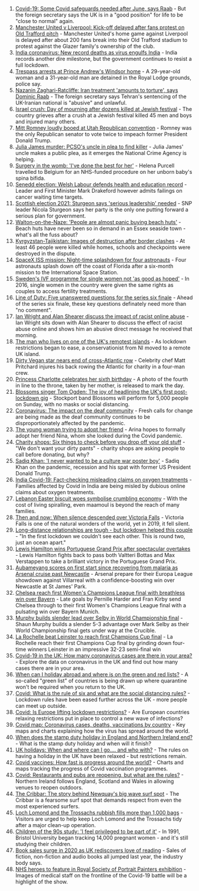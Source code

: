 1. [Covid-19: Some Covid safeguards needed after June, says Raab](https://www.bbc.co.uk/news/uk-56964296) - But the foreign secretary says the UK is in a "good position" for life to be "close to normal" again.
2. [Manchester United v Liverpool: Kick-off delayed after fans protest on Old Trafford pitch](https://www.bbc.co.uk/sport/football/56960091) - Manchester United's home game against Liverpool is delayed after about 200 fans break into their Old Trafford stadium to protest against the Glazer family's ownership of the club.
3. [India coronavirus: New record deaths as virus engulfs India](https://www.bbc.co.uk/news/world-asia-india-56961940) - India records another dire milestone, but the government continues to resist a full lockdown.
4. [Trespass arrests at Prince Andrew's Windsor home](https://www.bbc.co.uk/news/uk-56963548) - A 29-year-old woman and a 31-year-old man are detained in the Royal Lodge grounds, police say.
5. [Nazanin Zaghari-Ratcliffe: Iran treatment 'amounts to torture', says Dominic Raab](https://www.bbc.co.uk/news/uk-56963590) - The foreign secretary says Tehran's sentencing of the UK-Iranian national is "abusive" and unlawful.
6. [Israel crush: Day of mourning after dozens killed at Jewish festival](https://www.bbc.co.uk/news/world-middle-east-56961945) - The country grieves after a crush at a Jewish festival killed 45 men and boys and injured many others.
7. [Mitt Romney loudly booed at Utah Republican convention](https://www.bbc.co.uk/news/world-us-canada-56963053) - Romney was the only Republican senator to vote twice to impeach former President Donald Trump.
8. [Julia James murder: PCSO's uncle in plea to find killer](https://www.bbc.co.uk/news/uk-england-kent-56962563) - Julia James' uncle makes a public plea, as it emerges the National Crime Agency is helping.
9. [Surgery in the womb: 'I've done the best for her'](https://www.bbc.co.uk/news/education-56945821) - Helena Purcell travelled to Belgium for an NHS-funded procedure on her unborn baby's spina bifida.
10. [Senedd election: Welsh Labour defends health and education record](https://www.bbc.co.uk/news/uk-wales-politics-56964893) - Leader and First Minister Mark Drakeford however admits failings on cancer waiting time targets.
11. [Scottish election 2021: Sturgeon says 'serious leadership' needed](https://www.bbc.co.uk/news/uk-scotland-scotland-politics-56962990) - SNP leader Nicola Sturgeon says her party is the only one putting forward a serious plan for government.
12. [Walton-on-the-Naze: 'People are almost panic buying beach huts'](https://www.bbc.co.uk/news/uk-england-essex-56901720) - Beach huts have never been so in demand in an Essex seaside town - what's all the fuss about?
13. [Kyrgyzstan-Tajikistan: Images of destruction after border clashes](https://www.bbc.co.uk/news/world-asia-56963998) - At least 46 people were killed while homes, schools and checkpoints were destroyed in the dispute.
14. [SpaceX ISS mission: Night-time splashdown for four astronauts](https://www.bbc.co.uk/news/world-56962932) - Four astronauts splash down off the coast of Florida after a six-month mission to the International Space Station.
15. [Sweden's IVF programme for single women not 'as good as hoped'](https://www.bbc.co.uk/news/world-europe-56859427) - In 2016, single women in the country were given the same rights as couples to access fertility treatments.
16. [Line of Duty: Five unanswered questions for the series six finale](https://www.bbc.co.uk/news/entertainment-arts-56903634) - Ahead of the series six finale, these key questions definately need more than "no comment".
17. [Ian Wright and Alan Shearer discuss the impact of racist online abuse](https://www.bbc.co.uk/sport/av/football/56949358) - Ian Wright sits down with Alan Shearer to discuss the effect of racist abuse online and shows him an abusive direct message he received that morning.
18. [The man who lives on one of the UK's remotest islands](https://www.bbc.co.uk/news/uk-northern-ireland-56929674) - As lockdown restrictions began to ease, a conservationist from NI moved to a remote UK island.
19. [Dirty Vegan star nears end of cross-Atlantic row](https://www.bbc.co.uk/news/uk-wales-56921357) - Celebrity chef Matt Pritchard injures his back rowing the Atlantic for charity in a four-man crew.
20. [Princess Charlotte celebrates her sixth birthday](https://www.bbc.co.uk/news/uk-56957564) - A photo of the fourth in line to the throne, taken by her mother, is released to mark the day.
21. [Blossoms singer Tom Ogden: The joy of headlining the UK's first post-lockdown gig](https://www.bbc.co.uk/news/newsbeat-56944509) - Stockport band Blossoms will perform for 5,000 people on Sunday, with no masks or social distancing.
22. [Coronavirus: The impact on the deaf community](https://www.bbc.co.uk/news/uk-56913227) - Fresh calls for change are being made as the deaf community continues to be disproportionately affected by the pandemic.
23. [The young woman trying to adopt her friend](https://www.bbc.co.uk/news/world-europe-56919234) - Arina hopes to formally adopt her friend Nina, whom she looked during the Covid pandemic.
24. [Charity shops: Six things to check before you drop off your old stuff](https://www.bbc.co.uk/news/uk-56842698) - "We don't want your dirty pants" - charity shops are asking people to call before donating, but why?
25. [Sadiq Khan: 'I never wanted to be a culture war poster boy'](https://www.bbc.co.uk/news/uk-england-london-56866242) - Sadiq Khan on the pandemic, recession and his spat with former US President Donald Trump.
26. [India Covid-19: Fact-checking misleading claims on oxygen treatments](https://www.bbc.co.uk/news/world-asia-india-56925650) - Families affected by Covid in India are being misled by dubious online claims about oxygen treatments.
27. [Lebanon Easter biscuit woes symbolise crumbling economy](https://www.bbc.co.uk/news/world-middle-east-56899350) - With the cost of living spiralling, even maamoul is beyond the reach of many families.
28. [Then and now: When silence descended over Victoria Falls](https://www.bbc.co.uk/news/science-environment-56902340) - Victoria Falls is one of the natural wonders of the world, yet in 2019, it fell silent.
29. [Long-distance relationships are tough - but lockdown helped this couple](https://www.bbc.co.uk/news/uk-56762942) - "In the first lockdown we couldn't see each other. This is round two, just an ocean apart."
30. [Lewis Hamilton wins Portuguese Grand Prix after spectacular overtakes](https://www.bbc.co.uk/sport/formula1/56964599) - Lewis Hamilton fights back to pass both Valtteri Bottas and Max Verstappen to take a brilliant victory in the Portuguese Grand Prix.
31. [Aubameyang scores on first start since recovering from malaria as Arsenal cruise past Newcastle](https://www.bbc.co.uk/sport/football/56876297) - Arsenal prepare for their Europa League showdown against Villarreal with a confidence-boosting win over Newcastle at St James' Park.
32. [Chelsea reach first Women's Champions League final with breathless win over Bayern](https://www.bbc.co.uk/sport/football/56935257) - Late goals by Pernille Harder and Fran Kirby send Chelsea through to their first Women's Champions League final with a pulsating win over Bayern Munich.
33. [Murphy builds slender lead over Selby in World Championship final](https://www.bbc.co.uk/sport/snooker/56964742) - Shaun Murphy builds a slender 5-3 advantage over Mark Selby as their World Championship final gets under way at the Crucible.
34. [La Rochelle beat Leinster to reach first Champions Cup final](https://www.bbc.co.uk/sport/rugby-union/56946999) - La Rochelle reach their first Champions Cup final by grinding down four-time winners Leinster in an impressive 32-23 semi-final win
35. [Covid-19 in the UK: How many coronavirus cases are there in your area?](https://www.bbc.co.uk/news/uk-51768274) - Explore the data on coronavirus in the UK and find out how many cases there are in your area.
36. [When can I holiday abroad and where is on the green and red lists?](https://www.bbc.co.uk/news/explainers-52544307) - A so-called "green list" of countries is being drawn up where quarantine won't be required when you return to the UK.
37. [Covid: What is the rule of six and what are the social distancing rules?](https://www.bbc.co.uk/news/uk-51506729) - Lockdown rules have been eased further across the UK - more people can meet up outside.
38. [Covid: Is Europe lifting lockdown restrictions?](https://www.bbc.co.uk/news/explainers-53640249) - Are European countries relaxing restrictions put in place to control a new wave of infections?
39. [Covid map: Coronavirus cases, deaths, vaccinations by country](https://www.bbc.co.uk/news/world-51235105) - Key maps and charts explaining how the virus has spread around the world.
40. [When does the stamp duty holiday in England and Northern Ireland end?](https://www.bbc.co.uk/news/business-53319433) - What is the stamp duty holiday and when will it finish?
41. [UK holidays: When and where can I go.... and who with?](https://www.bbc.co.uk/news/explainers-52646738) - The rules on having a holiday in the UK have been relaxed - but restrictions remain.
42. [Covid vaccines: How fast is progress around the world?](https://www.bbc.co.uk/news/world-56237778) - Charts and maps tracking the progress of Covid vaccination programmes.
43. [Covid: Restaurants and pubs are reopening, but what are the rules?](https://www.bbc.co.uk/news/business-52977388) - Northern Ireland follows England, Scotland and Wales in allowing venues to reopen outdoors.
44. [The Cribbar: The story behind Newquay's big wave surf spot](https://www.bbc.co.uk/news/uk-england-cornwall-55954468) - The Cribbar is a fearsome surf spot that demands respect from even the most experienced surfers.
45. [Loch Lomond and the Trossachs rubbish fills more than 1,000 bags](https://www.bbc.co.uk/news/uk-scotland-56929665) - Visitors are urged to help keep Loch Lomond and the Trossachs tidy after a major clean-up operation.
46. [Children of the 90s study: 'I feel privileged to be part of it'](https://www.bbc.co.uk/news/uk-56901164) - In 1991, Bristol University began tracking 14,000 pregnant women - and it's still studying their children.
47. [Book sales surge in 2020 as UK rediscovers love of reading](https://www.bbc.co.uk/news/business-56893246) - Sales of fiction, non-fiction and audio books all jumped last year, the industry body says.
48. [NHS heroes to feature in Royal Society of Portrait Painters exhibition](https://www.bbc.co.uk/news/entertainment-arts-56900644) - Images of medical staff on the frontline of the Covid-19 battle will be a highlight of the show.
